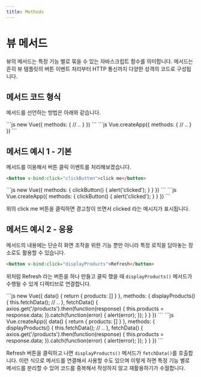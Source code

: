 ```yaml
---
title: Methods
---
```


# 뷰 메서드

뷰의 메서드는 특정 기능 별로 묶을 수 있는 자바스크립트 함수를 의미합니다. 메서드는 흔히 뷰 템플릿의 버튼 이벤트 처리부터 HTTP 통신까지 다양한 성격의 코드로 구성됩니다.

## 메서드 코드 형식

메서드를 선언하는 방법은 아래와 같습니다.

<code-group>
<code-block title="Vue 2">
```js
new Vue({
  methods: {
    // ..
  }
})
```
</code-block>

<code-block title="Vue 3">
```js
Vue.createApp({
  methods: {
    // ..
  }
})
```
</code-block>
</code-group>

## 메서드 예시 1 - 기본

메서드를 이용해서 버튼 클릭 이벤트를 처리해보겠습니다.

```html
<button v-bind:click="clickButton">click me</button>
```

<code-group>
<code-block title="Vue 2">
```js
new Vue({
  methods: {
    clickButton() {
      alert('clicked');
    }
  }
})
```
</code-block>

<code-block title="Vue 3">
```js
Vue.createApp({
  methods: {
    clickButton() {
      alert('clicked');
    }
  }
})
```
</code-block>
</code-group>

위의 click me 버튼을 클릭하면 경고창이 뜨면서 clicked 라는 메시지가 표시됩니다.

## 메서드 예시 2 - 응용

메서드의 내용에는 단순히 화면 조작을 위한 기능 뿐만 아니라 특정 로직을 담아놓는 장소로도 활용할 수 있습니다.

```html
<button v-bind:click="displayProducts">Refresh</button>
```

위처럼 Refresh 라는 버튼을 하나 만들고 클릭 했을 때 `displayProducts()` 메서드가 수행될 수 있게 디렉티브로 연결합니다.

<code-group>
<code-block title="Vue 2">
```js
new Vue({
  data() {
    return {
      products: []
    }
  },
  methods: {
    displayProducts() {
      this.fetchData();
      // ..
    },
    fetchData() {
      axios.get('/products').then(function(response) {
        this.products = response.data;
      }).catch(function(error) {
        alert(error);
      });
    }
  }
})
```
</code-block>

<code-block title="Vue 3">
```js
Vue.createApp({
  data() {
    return {
      products: []
    }
  },
  methods: {
    displayProducts() {
      this.fetchData();
      // ..
    },
    fetchData() {
      axios.get('/products').then(function(response) {
        this.products = response.data;
      }).catch(function(error) {
        alert(error);
      });
    }
  }
})
```
</code-block>
</code-group>

Refresh 버튼을 클릭하고 나면 `displayProducts()` 메서드가 `fetchData()`를 호출합니다. 이런 식으로 메서드를 연결해서 사용할 수도 있으며 이렇게 하면 특정 기능 별로 메서드를 분리할 수 있어 코드를 중복해서 작성하지 않고 재활용하기가 수월합니다.